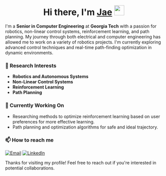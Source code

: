 <h1 align="center">Hi there, I'm <a href="https://www.blackcater.win/" target="_blank">Jae</a> <img
src="https://github.com/blackcater/blackcater/raw/main/images/Hi.gif" height="32" /></h1>

I'm a **Senior in Computer Engineering** at **Georgia Tech** with a passion for robotics, non-linear control systems, reinforcement learning, and path planning. My journey through both electrical and computer engineering has allowed me to work on a variety of robotics projects. I'm currently exploring advanced control techniques and real-time path-finding optimization in dynamic environments.

### 🎯 Research Interests
- **Robotics and Autonomous Systems**
- **Non-Linear Control Systems**
- **Reinforcement Learning**
- **Path Planning**

### 🌱 Currently Working On
- Researching methods to optimize reinforcement learning based on user preferences for more effective learning.
- Path planning and optimization algorithms for safe and ideal trajectory.

### 📫 How to reach me

[![Email](https://img.shields.io/badge/Email-hpark459%40gatech.edu-red)](mailto:hpark459@gatech.edu)
[![LinkedIn](https://img.shields.io/badge/LinkedIn-Hyeonjae%20Park-blue)](https://www.linkedin.com/in/hyeonjae-park)

Thanks for visiting my profile! Feel free to reach out if you're interested in potential collaborations.







<!--
**jaep99/jaep99** is a ✨ _special_ ✨ repository because its `README.md` (this file) appears on your GitHub profile.

Here are some ideas to get you started:

- 🔭 I’m currently working on ...
- 🌱 I’m currently learning ...
- 👯 I’m looking to collaborate on ...
- 🤔 I’m looking for help with ...
- 💬 Ask me about ...
- 📫 How to reach me: ...
- 😄 Pronouns: ...
- ⚡ Fun fact: ...
-->

